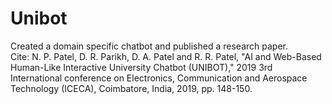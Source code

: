 # Unibot<br>
Created a domain specific chatbot and published a research paper.<br>
Cite: N. P. Patel, D. R. Parikh, D. A. Patel and R. R. Patel, "AI and Web-Based Human-Like Interactive University Chatbot (UNIBOT)," 2019 3rd International conference on Electronics, Communication and Aerospace Technology (ICECA), Coimbatore, India, 2019, pp. 148-150.

